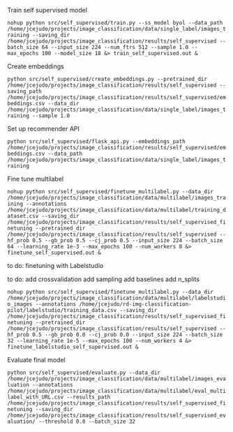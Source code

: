 

Train self supervised model

`nohup python src/self_supervised/train.py --ss_model byol --data_path /home/jcejudo/projects/image_classification/data/single_label/images_training --saving_dir /home/jcejudo/projects/image_classification/results/self_supervised --batch_size 64 --input_size 224 --num_ftrs 512 --sample 1.0 --max_epochs 100 --model_size 18 &> train_self_supervised.out &`


Create embeddings

`python src/self_supervised/create_embeddings.py --pretrained_dir /home/jcejudo/projects/image_classification/results/self_supervised --saving_path /home/jcejudo/projects/image_classification/results/self_supervised/embeddings.csv --data_dir /home/jcejudo/projects/image_classification/data/single_label/images_training --sample 1.0`


Set up recommender API

`python src/self_supervised/flask_api.py --embeddings_path /home/jcejudo/projects/image_classification/results/self_supervised/embeddings.csv --data_path /home/jcejudo/projects/image_classification/data/single_label/images_training`


Fine tune multilabel



`nohup python src/self_supervised/finetune_multilabel.py --data_dir /home/jcejudo/projects/image_classification/data/multilabel/images_training --annotations /home/jcejudo/projects/image_classification/data/multilabel/training_dataset.csv --saving_dir /home/jcejudo/projects/image_classification/results/self_supervised_finetuning --pretrained_dir /home/jcejudo/projects/image_classification/results/self_supervised --hf_prob 0.5 --gb_prob 0.5 --cj_prob 0.5 --input_size 224 --batch_size 64 --learning_rate 1e-3 --max_epochs 100 --num_workers 8 &> finetune_self_supervised.out &`


to do: finetuning with Labelstudio

to do: add crossvalidation
add sampling
add baselines
add n_splits

`nohup python src/self_supervised/finetune_multilabel.py --data_dir /home/jcejudo/projects/image_classification/data/multilabel/labelstudio_images --annotations /home/jcejudo/rd-img-classification-pilot/labelstudio/training_data.csv --saving_dir /home/jcejudo/projects/image_classification/results/self_supervised_finetuning --pretrained_dir /home/jcejudo/projects/image_classification/results/self_supervised --hf_prob 0.5 --gb_prob 0.0 --cj_prob 0.0 --input_size 224 --batch_size 32 --learning_rate 1e-5 --max_epochs 100 --num_workers 4 &> finetune_labelstudio_self_supervised.out &`


Evaluate final model

`python src/self_supervised/evaluate.py --data_dir /home/jcejudo/projects/image_classification/data/multilabel/images_evaluation --annotations /home/jcejudo/projects/image_classification/data/multilabel/eval_multilabel_with_URL.csv --results_path /home/jcejudo/projects/image_classification/results/self_supervised_finetuning --saving_dir /home/jcejudo/projects/image_classification/results/self_supervised_evaluation/ --threshold 0.8 --batch_size 32`
